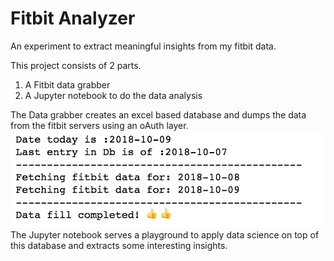 # Fitbit Analyzer
An experiment to extract meaningful insights from my fitbit data.

This project consists of 2 parts.

 1. A Fitbit data grabber
 2. A Jupyter notebook to do the data analysis

The Data grabber creates an excel based database and dumps the data from the fitbit servers using an oAuth layer.
![](data/ss/data_grabber.png)
The Jupyter notebook serves a playground to apply data science on top of this database and extracts some interesting insights.